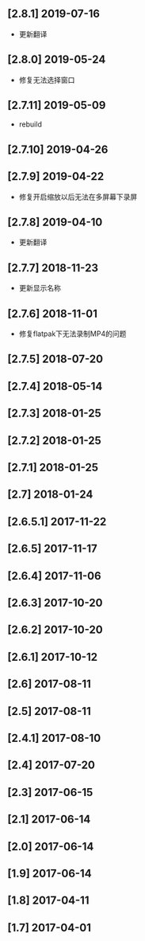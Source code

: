 ## [2.8.1] 2019-07-16

*  更新翻译

## [2.8.0] 2019-05-24

*  修复无法选择窗口

## [2.7.11] 2019-05-09

*  rebuild

## [2.7.10] 2019-04-26


## [2.7.9] 2019-04-22

*  修复开启缩放以后无法在多屏幕下录屏

## [2.7.8] 2019-04-10

*  更新翻译

## [2.7.7] 2018-11-23

*  更新显示名称

## [2.7.6] 2018-11-01

*  修复flatpak下无法录制MP4的问题

## [2.7.5] 2018-07-20


## [2.7.4] 2018-05-14


## [2.7.3] 2018-01-25


## [2.7.2] 2018-01-25


## [2.7.1] 2018-01-25


## [2.7] 2018-01-24


## [2.6.5.1] 2017-11-22


## [2.6.5] 2017-11-17


## [2.6.4] 2017-11-06


## [2.6.3] 2017-10-20


## [2.6.2] 2017-10-20


## [2.6.1] 2017-10-12


## [2.6] 2017-08-11


## [2.5] 2017-08-11


## [2.4.1] 2017-08-10


## [2.4] 2017-07-20


## [2.3] 2017-06-15


## [2.1] 2017-06-14


## [2.0] 2017-06-14


## [1.9] 2017-06-14


## [1.8] 2017-04-11


## [1.7] 2017-04-01


